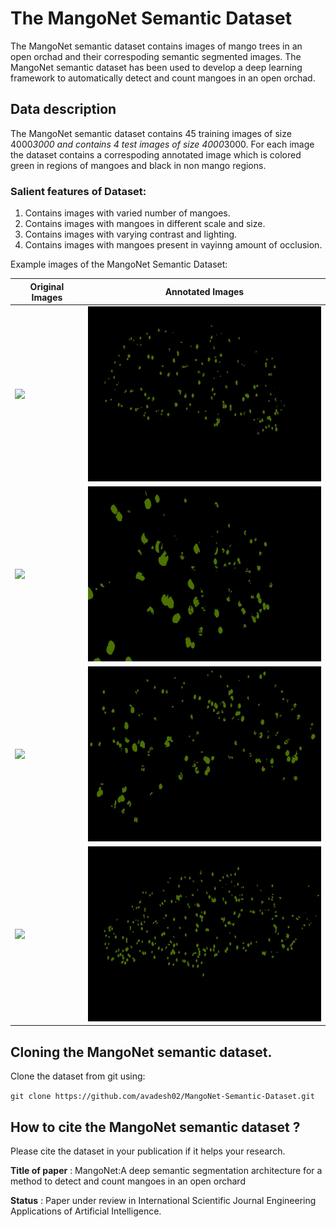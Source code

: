 # The MangoNet Semantic Dataset 

The MangoNet semantic dataset contains images of mango trees in an open orchad and their correspoding semantic segmented images. The MangoNet semantic dataset has been used to develop a deep learning framework to automatically detect and count mangoes in an open orchad.

## Data description

The MangoNet semantic dataset contains 45 training images of size 4000*3000 and contains 4 test images of size 4000*3000. For each image the dataset contains a correspoding annotated image which is colored green in regions of mangoes and black in non mango regions.
  
### Salient features of Dataset:
1) Contains images with varied number of mangoes.
2) Contains images with mangoes in different scale and size.
3) Contains images with varying contrast and lighting.
4) Contains images with mangoes present in vayinng amount of occlusion.

Example images of the MangoNet Semantic Dataset:

| **Original Images** | **Annotated Images** |
| --------------- | ----------------- |
|<img src="https://github.com/avadesh02/MangoNet-Semantic-Dataset/blob/master/MangoNet%20Dataset/Train_data/original%20images/IMG_0087.JPG" width="400"/>  | <img src="https://github.com/avadesh02/MangoNet-Semantic-Dataset/blob/master/MangoNet%20Dataset/Train_data/annotated%20images/Class_087.jpg" width="400"/>|
|<img src="https://github.com/avadesh02/MangoNet-Semantic-Dataset/blob/master/MangoNet%20Dataset/Train_data/original%20images/IMG_0099.JPG" width="400"/>  | <img src="https://github.com/avadesh02/MangoNet-Semantic-Dataset/blob/master/MangoNet%20Dataset/Train_data/annotated%20images/Class_099.jpg" width="400"/>|
|<img src="https://github.com/avadesh02/MangoNet-Semantic-Dataset/blob/master/MangoNet%20Dataset/Train_data/original%20images/IMG_0111.JPG" width="400"/>  | <img src="https://github.com/avadesh02/MangoNet-Semantic-Dataset/blob/master/MangoNet%20Dataset/Train_data/annotated%20images/Class_111.jpg" width="400"/>|
|<img src="https://github.com/avadesh02/MangoNet-Semantic-Dataset/blob/master/MangoNet%20Dataset/Test_data/original%20images/IMG_0127.JPG" width="400"/>  | <img src="https://github.com/avadesh02/MangoNet-Semantic-Dataset/blob/master/MangoNet%20Dataset/Test_data/annotated%20images/Class_127.jpg" width="400"/>|

## Cloning the MangoNet semantic dataset.
 
Clone the dataset from git using:

`git clone https://github.com/avadesh02/MangoNet-Semantic-Dataset.git`

## How to cite the MangoNet semantic dataset ?
Please cite the dataset in your publication if it helps your research.

**Title of paper** : MangoNet:A deep semantic segmentation architecture for
a method to detect and count mangoes in an open
orchard

**Status** : Paper under review in International Scientific Journal Engineering Applications of Artificial Intelligence.

